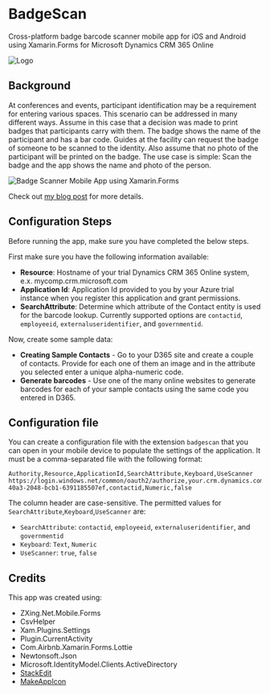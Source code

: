 
# BadgeScan
Cross-platform badge barcode scanner mobile app for iOS and Android using Xamarin.Forms for Microsoft Dynamics CRM 365 Online

![Logo](https://badgescan.files.wordpress.com/2018/03/logo.png?w=305&h=542)

## Background
At conferences and events, participant identification may be a requirement for entering various spaces. This scenario can be addressed in many different ways. Assume in this case that a decision was made to print badges that participants carry with them. The badge shows the name of the participant and has a bar code. Guides at the facility can request the badge of someone to be scanned to the identity. Also assume that no photo of the participant will be printed on the badge. The use case is simple: Scan the badge and the app shows the name and photo of the person.

![Badge Scanner Mobile App using Xamarin.Forms](https://badgescan.files.wordpress.com/2018/03/setup4.png?w=256&h=256)

Check out [my blog post](https://badgescan.wordpress.com/2018/03/04/setting-up-badgescan/) for more details.

## Configuration Steps
Before running the app, make sure you have completed the below steps.

First make sure you have the following information available:

 - **Resource**: Hostname of your trial Dynamics CRM 365 Online system, e.x. mycomp.crm.microsoft.com
 - **Application Id**: Application Id provided to you by your Azure trial instance when you register this application and grant permissions.
 - **SearchAttribute**: Determine which attribute of the Contact entity is used for the barcode lookup. Currently supported options are `contactid`, `employeeid`, `externaluseridentifier`, and `governmentid`.

Now, create some sample data:

 - **Creating Sample Contacts** - Go to your D365 site and create a couple of contacts. Provide for each one of them an image and in the attribute you selected enter a unique alpha-numeric code.
 - **Generate barcodes** - Use one of the many online websites to generate barcodes for each of your sample contacts using the same code you entered in D365.

 ## Configuration file
You can create a configuration file with the extension `badgescan` that you can open in your mobile device to populate the settings of the application. It must be a comma-separated file with the following format:

    Authority,Resource,ApplicationId,SearchAttribute,Keyboard,UseScanner
    https://login.windows.net/common/oauth2/authorize,your.crm.dynamics.com,88a4c6e2-40a3-2048-bcb1-6391185507ef,contactid,Numeric,false

The column header are case-sensitive. The permitted values for `SearchAttribute`,`Keyboard`,`UseScanner` are:
- `SearchAttribute`: `contactid`, `employeeid`, `externaluseridentifier`, and `governmentid`
- `Keyboard`: `Text`, `Numeric`
- `UseScanner`: `true`, `false`

## Credits
This app was created using:
 - ZXing.Net.Mobile.Forms
 - CsvHelper
 - Xam.Plugins.Settings
 - Plugin.CurrentActivity
 - Com.Airbnb.Xamarin.Forms.Lottie
 - Newtonsoft.Json
 - Microsoft.IdentityModel.Clients.ActiveDirectory
 - [StackEdit](https://stackedit.io/app)
 - [MakeAppIcon](https://makeappicon.com)

